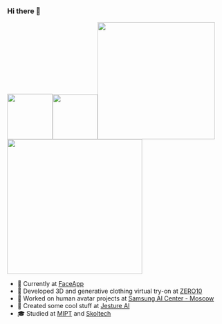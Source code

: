 ### Hi there 👋

<!-- <img alt="Visitors" src="https://komarev.com/ghpvc/?username=izakharkin&style=flat&labelColor=black&logo=github&label=PROFILE+VIEWS&color=29bf12"/></em></p>   -->

<!-- [![Ilya Zakharkin's github activity graph](https://activity-graph.herokuapp.com/graph?username=izakharkin&theme=nord)]() -->

<img src="./static/ilya_pbc_opt.gif" width="105"><img src="./static/ilya_pbc2_opt.gif" width="104"><img src="./static/ilya_jesture_opt.gif" width="271"><img src="./static/ilya_videotouch.gif" width="312">

<!--
**izakharkin/izakharkin** is a ✨ _special_ ✨ repository because its `README.md` (this file) appears on your GitHub profile.

Here are some ideas to get you started:

- 🔭 I’m currently working on ...
- 🌱 I’m currently learning ...
- 👯 I’m looking to collaborate on ...
- 🤔 I’m looking for help with ...
- 💬 Ask me about ...
- 📫 How to reach me: ...
- 😄 Pronouns: ...
- ⚡ Fun fact: ...
-->

- 🥷 Currently at [FaceApp](https://www.faceapp.com)
- 👘 Developed 3D and generative clothing virtual try-on at [ZERO10](https://010.community)
- 🕺 Worked on human avatar projects at [Samsung AI Center - Moscow](https://github.com/saic-vul)
- 🤟 Created some cool stuff at [Jesture AI](https://github.com/jesture-ai/jesture-sdk)
- 🎓 Studied at [MIPT](https://mipt.ru/english) and [Skoltech](http://www.skoltech.ru/en)
